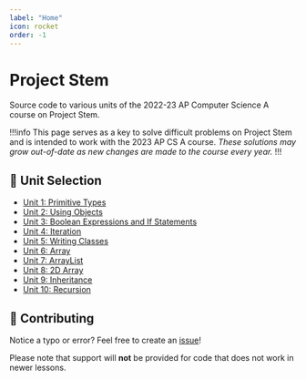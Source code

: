 ```yaml
---
label: "Home"
icon: rocket
order: -1
---
```


# Project Stem

Source code to various units of the 2022-23 AP Computer Science A course on Project Stem.

!!!info
This page serves as a key to solve difficult problems on Project Stem and is intended to work with the 2023 AP CS A course. *These solutions may grow out-of-date as new changes are made to the course every year.*
!!!

## 📃 Unit Selection

- [Unit 1: Primitive Types](unit1.md)
- [Unit 2: Using Objects](unit2.md)
- [Unit 3: Boolean Expressions and If Statements](unit3.md)
- [Unit 4: Iteration](unit4.md)
- [Unit 5: Writing Classes](unit5.md)
- [Unit 6: Array](unit6.md)
- [Unit 7: ArrayList](unit7.md)
- [Unit 8: 2D Array](unit8.md)
- [Unit 9: Inheritance](unit9.md)
- [Unit 10: Recursion](unit10.md)

## 📝 Contributing

Notice a typo or error? Feel free to create an [issue](https://github.com/ricky8k/APCSA-ProjectStem/issues/new)!

Please note that support will **not** be provided for code that does not work in newer lessons.
